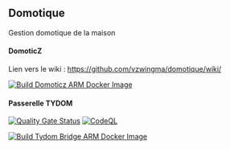 ## Domotique

Gestion domotique de la maison

#### DomoticZ

Lien vers le wiki : https://github.com/vzwingma/domotique/wiki/


[![Build Domoticz ARM Docker Image](https://github.com/vzwingma/domotique/actions/workflows/build-domoticz.yml/badge.svg?branch=master)](https://github.com/vzwingma/domotique/actions/workflows/build-domoticz.yml)

#### Passerelle TYDOM

[![Quality Gate Status](https://sonarcloud.io/api/project_badges/measure?project=tydom_bridge&metric=alert_status)](https://sonarcloud.io/dashboard?id=tydom_bridge)
[![CodeQL](https://github.com/vzwingma/domotique/actions/workflows/codeql-analysis.yml/badge.svg?branch=master)](https://github.com/vzwingma/domotique/actions/workflows/codeql-analysis.yml)

[![Build Tydom Bridge ARM Docker Image](https://github.com/vzwingma/domotique/actions/workflows/build-tydom.yml/badge.svg?branch=master)](https://github.com/vzwingma/domotique/actions/workflows/build-tydom.yml)